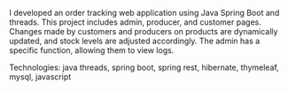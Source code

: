 I developed an order tracking web application using Java Spring Boot and threads. This project includes admin, producer, and customer pages. Changes made by customers and producers on products are dynamically updated, and stock levels are adjusted accordingly. The admin has a specific function, allowing them to view logs.

Technologies: java threads, spring boot, spring rest, hibernate, thymeleaf, mysql, javascript
